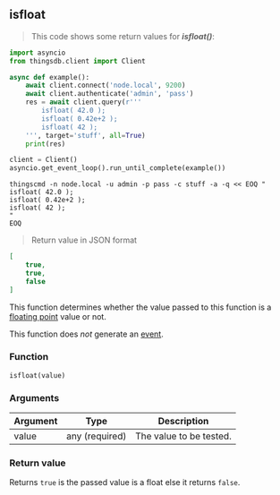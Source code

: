 ## isfloat

> This code shows some return values for ***isfloat()***:

```python
import asyncio
from thingsdb.client import Client

async def example():
    await client.connect('node.local', 9200)
    await client.authenticate('admin', 'pass')
    res = await client.query(r'''
        isfloat( 42.0 );
        isfloat( 0.42e+2 );
        isfloat( 42 );
    ''', target='stuff', all=True)
    print(res)

client = Client()
asyncio.get_event_loop().run_until_complete(example())
```

```shell
thingscmd -n node.local -u admin -p pass -c stuff -a -q << EOQ "
isfloat( 42.0 );
isfloat( 0.42e+2 );
isfloat( 42 );
"
EOQ
```

> Return value in JSON format

```json
[
    true,
    true,
    false
]
```

This function determines whether the value passed to this function
is a [floating point](#floating-point) value or not.

This function does *not* generate an [event](#events).

### Function
`isfloat(value)`

### Arguments
Argument | Type | Description
-------- | ---- | -----------
value | any (required) | The value to be tested.

### Return value
Returns `true` is the passed value is a float else it returns `false`.
